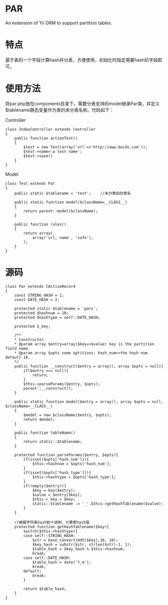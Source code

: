 PAR
===

An extension of Yii ORM to support partition tables.

特点
=== 

基于表的一个字段计算hash并分表，方便使用，初始化时指定需要hash的字段即可。

使用方法
===

将par.php放在components目录下，需要分表支持的model继承Par类，并定义$tablename静态变量作为表的未分表名称。代码如下：

Controller

    class IndexController extends Controller
    {
        public function actionTest()
        {
            $test = new Test(array('url'=>'http://www.baidu.com'));
            $test->name='a test name';
            $test->save()
        }
    }

Model

    class Test extends Par
    {
        public static $tablename = 'test';    //未分表前的表名
        
        public static function model($className=__CLASS__)
        {
            return parent::model($className);
        }
    
        public function rules()
        {
            return array(
                array('url, name', 'safe'),
            );
        }
    }


源码
===

    class Par extends CActiveRecord
    {
        const STRING_HASH = 1;
        const DATE_HASH = 2;
    
        protected static $tablename = 'pars';
        protected $hashnum = 10;
        protected $hashtype = self::DATE_HASH;
    
        protected $_key;
    
        /**
        * Constructor.
        * @param array $entry=array($key=>$value) key is the partition field name.
        * @param array $opts some optitions: hash_num=>the hash num default 10.
        */
        public function __construct($entry = array(), array $opts = null){
            if($entry === null){
                return;
            }
            $this->parseParams($entry, $opts);
            parent::__construct();
        }
    
        public static function model($entry = array(), array $opts = null, $className=__CLASS__)
        {
            $model = new $className($entry, $opts);
            return $model;
        }
    
        public function tableName()
        {
            return static::$tablename;
        }
    
        protected function parseParams($entry, $opts){
            if(isset($opts['hash_num'])){
                $this->hashnum = $opts['hash_num'];
            }
            if(isset($opts['hash_type'])){
                $this->hashtype = $opts['hash_type'];
            }
            if(!empty($entry)){
                $key = key($entry);
                $value = $entry[$key];
                $this->_key = $key;
                static::$tablename .= '_'.$this->getHashTablename($value);
            }
        }
    
        //根据字符串hash到十进制，计算表hash值
        protected function getHashTablename($key){
            switch($this->hashtype){
            case self::STRING_HASH:
                $str = base_convert(md5($key),16, 10);
                $key_hash = substr($str, strlen($str)-1, 1);
                $table_hash = $key_hash % $this->hashnum;
                break;
            case self::DATE_HASH:
                $table_hash = date('Y_m');
                break;
            default:
                break;
            }
    
            return $table_hash;
        }
    }

